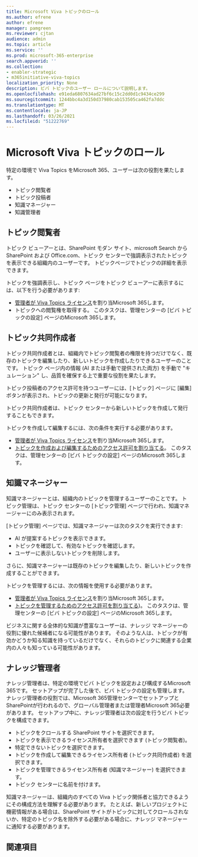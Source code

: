 ```yaml
---
title: Microsoft Viva トピックのロール
ms.author: efrene
author: efrene
manager: pamgreen
ms.reviewer: cjtan
audience: admin
ms.topic: article
ms.service: ''
ms.prod: microsoft-365-enterprise
search.appverid: ''
ms.collection:
- enabler-strategic
- m365initiative-viva-topics
localization_priority: None
description: ビバ トピックのユーザー ロールについて説明します。
ms.openlocfilehash: e91eda6807634ad27bf6c15c2dd0d1c9434ce299
ms.sourcegitcommit: 1244bbc4a3d150d37980cab153505ca462fa7ddc
ms.translationtype: MT
ms.contentlocale: ja-JP
ms.lasthandoff: 03/26/2021
ms.locfileid: "51222769"
---
```

# <a name="microsoft-viva-topics-roles"></a>Microsoft Viva トピックのロール 

特定の環境で Viva Topics をMicrosoft 365、ユーザーは次の役割を果たします。
-   トピック閲覧者
-   トピック投稿者
-   知識マネージャー
-   知識管理者

## <a name="topic-viewer"></a>トピック閲覧者

トピック ビューアーとは、SharePoint モダン サイト、microsoft Search から SharePoint および Office.com、トピック センターで強調表示されたトピックを表示できる組織内のユーザーです。 トピックページでトピックの詳細を表示できます。 

トピックを強調表示し、トピック ページをトピック ビューアーに表示するには、以下を行う必要があります:
-   [管理者が Viva Topics ライセンス](./set-up-topic-experiences.md#assign-licenses)を割り当Microsoft 365します。
-   トピックへの閲覧権を取得する。 このタスクは、管理センターの [ビバ トピックの設定] ページのMicrosoft 365します。


## <a name="topic-contributors"></a>トピック共同作成者

トピック共同作成者とは、組織内でトピック閲覧者の権限を持つだけでなく、既存のトピックを編集したり、新しいトピックを作成したりできるユーザーのことです。 トピック ページ内の情報 (AI または手動で提供された両方) を手動で "キュレーション" し、品質を確保する上で重要な役割を果たします。

トピック投稿者のアクセス許可を持つユーザーには、[トピック] ページに [編集] ボタンが表示され、トピックの更新と発行が可能になります。

トピック共同作成者は、トピック センターから新しいトピックを作成して発行することもできます。

トピックを作成して編集するには、次の条件を実行する必要があります。

-   [管理者が Viva Topics ライセンス](./set-up-topic-experiences.md#assign-licenses)を割り当Microsoft 365します。
-   [トピックを作成および編集するためのアクセス許可を割り当てる](./topic-experiences-user-permissions.md)。 このタスクは、管理センターの [ビバ トピックの設定] ページのMicrosoft 365します。

## <a name="knowledge-managers"></a>知識マネージャー

知識マネージャーとは、組織内のトピックを管理するユーザーのことです。  トピック管理は、トピック センターの [トピック管理] ページで行われ、知識マネージャーにのみ表示されます。

[トピック管理] ページでは、知識マネージャーは次のタスクを実行できます:
-   AI が提案するトピックを表示できます。
-   トピックを確認して、有効なトピックを確認します。
-   ユーザーに表示しないトピックを削除します。

さらに、知識マネージャーは既存のトピックを編集したり、新しいトピックを作成することができます。

トピックを管理するには、次の情報を使用する必要があります。
-   [管理者が Viva Topics ライセンス](./set-up-topic-experiences.md#assign-licenses)を割り当Microsoft 365します。
-   [トピックを管理するためのアクセス許可を割り当てる](./topic-experiences-user-permissions.md))。 このタスクは、管理センターの [ビバ トピックの設定] ページのMicrosoft 365します。

ビジネスに関する全体的な知識が豊富なユーザーは、ナレッジ マネージャーの役割に優れた候補者になる可能性があります。 そのような人は、トピックが有効かどうか知る知識を持っているだけでなく、それらのトピックに関連する企業内の人々も知っている可能性があります。


## <a name="knowledge-admins"></a>ナレッジ管理者

ナレッジ管理者は、特定の環境でビバ トピックを設定および構成するMicrosoft 365です。 セットアップが完了した後で、ビバ トピックの設定も管理します。 ナレッジ管理者の役割では、Microsoft 365管理センターでセットアップとSharePointが行われるので、グローバル管理者または管理者Microsoft 365必要があります。
セットアップ中に、ナレッジ管理者は次の設定を行うビバ トピックを構成できます。

-   トピックをクロールする SharePoint サイトを選択できます。
-   トピックを表示できるライセンス所有者を選択できます (トピック閲覧者)。
-   特定できないトピックを選択できます。
-   トピックを作成して編集できるライセンス所有者 (トピック共同作成者) を選択できます。
-   トピックを管理できるライセンス所有者 (知識マネージャー) を選択できます。
-   トピック センターに名前を付けます。

知識マネージャーは、組織内のすべての Viva トピック関係者と協力できるようにその構成方法を理解する必要があります。 たとえば、新しいプロジェクトに機密情報がある場合は、SharePoint サイトがトピックに対してクロールされないか、特定のトピック名を除外する必要がある場合に、ナレッジ マネージャーに通知する必要があります。


## <a name="see-also"></a>関連項目